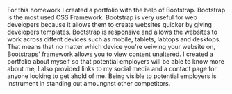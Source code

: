 For this homework I created a portfolio with the help of Bootstrap. Bootstrap is the most used CSS Framework.
Bootstrap is very useful for web developers because it allows them to create websites quicker 
by giving developers templates. Bootstrap is responsive and allows the websites to work across diffent devices such
as mobile, tablets, labtops and desktops. That means that no matter which device you're veiwing your website on, Bootstraps' framework allows you to view content unaltered. I created a portfolio about myself so that potential employers will be able to know more about me, I also provided links to my social media and a contact page for anyone looking to get ahold of me. Being visible to potential employers is instrument in standing out amoungnst other competitors.